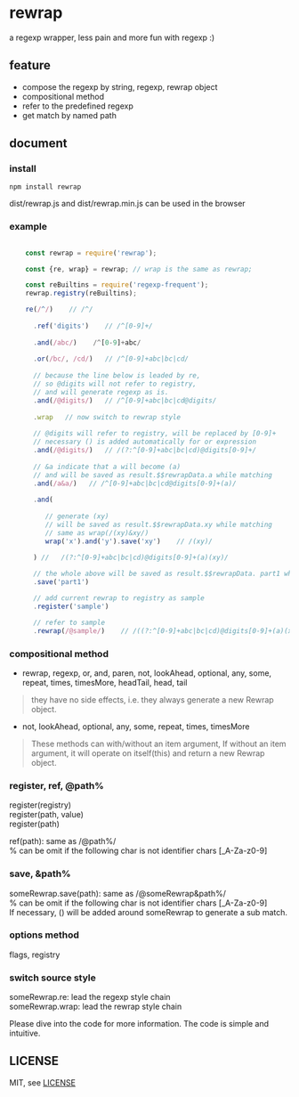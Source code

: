 # rewrap

a regexp wrapper, less pain and more fun with regexp :)

## feature

* compose the regexp by string, regexp, rewrap object
* compositional method
* refer to the predefined regexp
* get match by named path

## document
### install
`npm install rewrap`  

dist/rewrap.js and dist/rewrap.min.js can be used in the browser

### example

```js

    const rewrap = require('rewrap');

    const {re, wrap} = rewrap; // wrap is the same as rewrap;

    const reBuiltins = require('regexp-frequent');
    rewrap.registry(reBuiltins);

    re(/^/)    // /^/
    
      .ref('digits')    // /^[0-9]+/
      
      .and(/abc/)    /^[0-9]+abc/
      
      .or(/bc/, /cd/)   // /^[0-9]+abc|bc|cd/
      
      // because the line below is leaded by re, 
      // so @digits will not refer to registry, 
      // and will generate regexp as is.
      .and(/@digits/)   // /^[0-9]+abc|bc|cd@digits/
            
      .wrap   // now switch to rewrap style
      
      // @digits will refer to registry, will be replaced by [0-9]+
      // necessary () is added automatically for or expression
      .and(/@digits/)   // /(?:^[0-9]+abc|bc|cd)@digits[0-9]+/
      
      // &a indicate that a will become (a) 
      // and will be saved as result.$$rewrapData.a while matching
      .and(/a&a/)   // /^[0-9]+abc|bc|cd@digits[0-9]+(a)/
       
      .and(
      
         // generate (xy)
         // will be saved as result.$$rewrapData.xy while matching
         // same as wrap(/(xy)&xy/)
         wrap('x').and('y').save('xy')    // /(xy)/
        
      ) //   /(?:^[0-9]+abc|bc|cd)@digits[0-9]+(a)(xy)/

      // the whole above will be saved as result.$$rewrapData. part1 while matching
      .save('part1')

      // add current rewrap to registry as sample
      .register('sample')

      // refer to sample
      .rewrap(/@sample/)    // /((?:^[0-9]+abc|bc|cd)@digits[0-9]+(a)(xy))((?:^[0-9]+abc|bc|cd)@digits[0-9]+(a)(xy))/

```

### compositional method

* rewrap, regexp, or, and, paren, not, lookAhead, optional, any, some, repeat, times, timesMore, headTail, head, tail
> they have no side effects, i.e. they always generate a new Rewrap object.
  

* not, lookAhead, optional, any, some, repeat, times, timesMore
> These methods can with/without an item argument, If without an item argument, it will operate on itself(this) and return a new Rewrap object.

### register, ref, @path%

register(registry)  
register(path, value)  
register(path)  

ref(path): same as /@path%/  
% can be omit if the following char is not identifier chars [_A-Za-z0-9]

### save, &path%
someRewrap.save(path): same as /@someRewrap&path%/  
% can be omit if the following char is not identifier chars [_A-Za-z0-9]  
If necessary, () will be added around someRewrap to generate a sub match.

### options method
  flags, registry

### switch source style
someRewrap.re: lead the regexp style chain  
someRewrap.wrap: lead the rewrap style chain

Please dive into the code for more information. The code is simple and intuitive.

## LICENSE
MIT, see [LICENSE](https://github.com/taijiweb/rewrap/blob/master/LICENSE)
